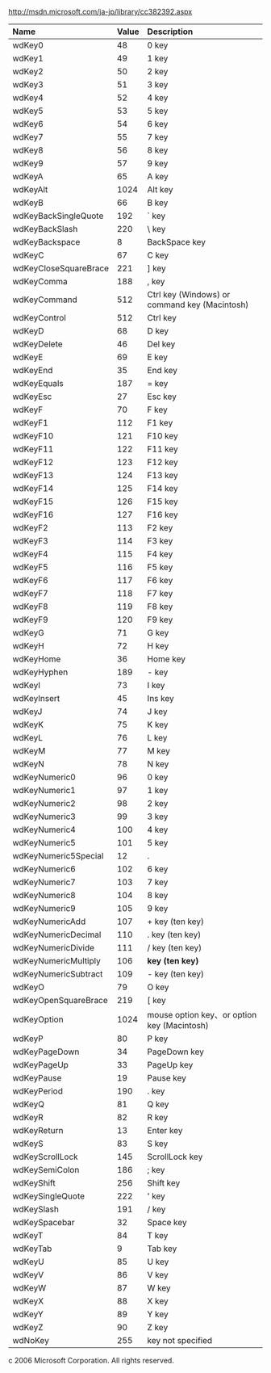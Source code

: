 http://msdn.microsoft.com/ja-jp/library/cc382392.aspx

| Name | Value | Description |
|:-----|:------|:------------|
| wdKey0 | 48    | 0 key       |
| wdKey1 | 49    | 1 key       |
| wdKey2 | 50    | 2 key       |
| wdKey3 | 51    | 3 key       |
| wdKey4 | 52    | 4 key       |
| wdKey5 | 53    | 5 key       |
| wdKey6 | 54    | 6 key       |
| wdKey7 | 55    | 7 key       |
| wdKey8 | 56    | 8 key       |
| wdKey9 | 57    | 9 key       |
| wdKeyA | 65    | A key       |
| wdKeyAlt | 1024  | Alt key     |
| wdKeyB | 66    | B key       |
| wdKeyBackSingleQuote | 192   | ` key       |
| wdKeyBackSlash | 220   | \ key       |
| wdKeyBackspace | 8     | BackSpace key |
| wdKeyC | 67    | C key       |
| wdKeyCloseSquareBrace | 221   | ] key       |
| wdKeyComma | 188   | , key       |
| wdKeyCommand | 512   | Ctrl key (Windows) or command key (Macintosh) |
| wdKeyControl | 512   | Ctrl key    |
| wdKeyD | 68    | D key       |
| wdKeyDelete | 46    | Del key     |
| wdKeyE | 69    | E key       |
| wdKeyEnd | 35    | End key     |
| wdKeyEquals | 187   | = key       |
| wdKeyEsc | 27    | Esc key     |
| wdKeyF | 70    | F key       |
| wdKeyF1 | 112   | F1 key      |
| wdKeyF10 | 121   | F10 key     |
| wdKeyF11 | 122   | F11 key     |
| wdKeyF12 | 123   | F12 key     |
| wdKeyF13 | 124   | F13 key     |
| wdKeyF14 | 125   | F14 key     |
| wdKeyF15 | 126   | F15 key     |
| wdKeyF16 | 127   | F16 key     |
| wdKeyF2 | 113   | F2 key      |
| wdKeyF3 | 114   | F3 key      |
| wdKeyF4 | 115   | F4 key      |
| wdKeyF5 | 116   | F5 key      |
| wdKeyF6 | 117   | F6 key      |
| wdKeyF7 | 118   | F7 key      |
| wdKeyF8 | 119   | F8 key      |
| wdKeyF9 | 120   | F9 key      |
| wdKeyG | 71    | G key       |
| wdKeyH | 72    | H key       |
| wdKeyHome | 36    | Home key    |
| wdKeyHyphen | 189   | - key       |
| wdKeyI | 73    | I key       |
| wdKeyInsert | 45    | Ins key     |
| wdKeyJ | 74    | J key       |
| wdKeyK | 75    | K key       |
| wdKeyL | 76    | L key       |
| wdKeyM | 77    | M key       |
| wdKeyN | 78    | N key       |
| wdKeyNumeric0 | 96    | 0 key       |
| wdKeyNumeric1 | 97    | 1 key       |
| wdKeyNumeric2 | 98    | 2 key       |
| wdKeyNumeric3 | 99    | 3 key       |
| wdKeyNumeric4 | 100   | 4 key       |
| wdKeyNumeric5 | 101   | 5 key       |
| wdKeyNumeric5Special | 12    | .           |
| wdKeyNumeric6 | 102   | 6 key       |
| wdKeyNumeric7 | 103   | 7 key       |
| wdKeyNumeric8 | 104   | 8 key       |
| wdKeyNumeric9 | 105   | 9 key       |
| wdKeyNumericAdd | 107   | + key (ten key) |
| wdKeyNumericDecimal | 110   | . key (ten key) |
| wdKeyNumericDivide | 111   | / key (ten key) |
| wdKeyNumericMultiply | 106   | **key (ten key)**|
| wdKeyNumericSubtract | 109   | - key (ten key) |
| wdKeyO | 79    | O key       |
| wdKeyOpenSquareBrace | 219   | [ key       |
| wdKeyOption | 1024  | mouse option key、or option key (Macintosh) |
| wdKeyP | 80    | P key       |
| wdKeyPageDown | 34    | PageDown key |
| wdKeyPageUp | 33    | PageUp key  |
| wdKeyPause | 19    | Pause key   |
| wdKeyPeriod | 190   | . key       |
| wdKeyQ | 81    | Q key       |
| wdKeyR | 82    | R key       |
| wdKeyReturn | 13    | Enter key   |
| wdKeyS | 83    | S key       |
| wdKeyScrollLock | 145   | ScrollLock key |
| wdKeySemiColon | 186   | ; key       |
| wdKeyShift | 256   | Shift key   |
| wdKeySingleQuote | 222   | ' key       |
| wdKeySlash | 191   | / key       |
| wdKeySpacebar | 32    | Space key   |
| wdKeyT | 84    | T key       |
| wdKeyTab | 9     | Tab key     |
| wdKeyU | 85    | U key       |
| wdKeyV | 86    | V key       |
| wdKeyW | 87    | W key       |
| wdKeyX | 88    | X key       |
| wdKeyY | 89    | Y key       |
| wdKeyZ | 90    | Z key       |
| wdNoKey | 255   | key not specified |


c 2006 Microsoft Corporation. All rights reserved.